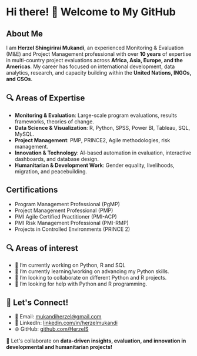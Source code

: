 # Hi there! 👋 Welcome to My GitHub

## About Me
I am **Herzel Shingirirai Mukandi**, an experienced Monitoring & Evaluation (M&E) and Project Management professional with over **10 years** of expertise in multi-country project evaluations across **Africa, Asia, Europe, and the Americas**. My career has focused on international development, data analytics, research, and capacity building within the **United Nations, INGOs, and CSOs**.

## 🔍 Areas of Expertise
- **Monitoring & Evaluation**: Large-scale program evaluations, results frameworks, theories of change.
- **Data Science & Visualization**: R, Python, SPSS, Power BI, Tableau, SQL, MySQL.
- **Project Management**: PMP, PRINCE2, Agile methodologies, risk management.
- **Innovation & Technology**: AI-based automation in evaluation, interactive dashboards, and database design.
- **Humanitarian & Development Work**: Gender equality, livelihoods, migration, and peacebuilding.

## Certifications
- Program Management Professional (PgMP)
- Project Management Professional (PMP)
- PMI Agile Certified Practitioner (PMI-ACP)
- PMI Risk Management Professional (PMI-RMP)
- Projects in Controlled Environments (PRINCE 2)

## 🔍 Areas of interest
- 🔭 I’m currently working on Python, R and SQL
- 🌱 I’m currently learning/working on advancing my Python skills. 
- 👯 I’m looking to collaborate on different Python and R projects.
- 🤔 I’m looking for help with Python and R programming.

## 🌱 Let's Connect!
- 📧 Email: [mukandiherzel@gmail.com](mailto:mukandiherzel@gmail.com)  
- 💼 LinkedIn: [linkedin.com/in/herzelmukandi](https://www.linkedin.com/in/herzelmukandi/)  
- 🌐 GitHub: [github.com/HerzelS](https://github.com/HerzelS)  

🚀 Let's collaborate on **data-driven insights, evaluation, and innovation in developmental and humanitarian projects!**
